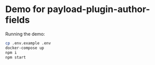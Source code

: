 # Demo for payload-plugin-author-fields

Running the demo:

```sh
cp .env.example .env
docker-compose up
npm i
npm start
```
